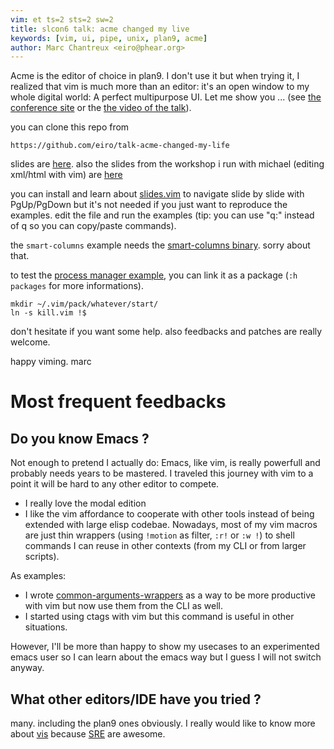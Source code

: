 ```yaml
---
vim: et ts=2 sts=2 sw=2
title: slcon6 talk: acme changed my live
keywords: [vim, ui, pipe, unix, plan9, acme]
author: Marc Chantreux <eiro@phear.org>
---
```


Acme is the editor of choice in plan9. I don't use it but when
trying it, I realized that vim is much more than an editor: it's an
open window to my whole digital world: A perfect multipurpose UI.
Let me show you ...
(see [the conference site](http://suckless.org/conferences/2019)
or the [the video of the talk](https://dl.suckless.org/slcon/2019/slcon-2019-03-marc_chantreux-acme_changed_my_life.webm)).

you can clone this repo from

    https://github.com/eiro/talk-acme-changed-my-life

slides are [here](my.slides). also the slides from the workshop i run with michael (editing xml/html with vim) are [here](xml.slides)

you can install and learn about
[slides.vim](https://github.com/eiro/slides.vim) to navigate
slide by slide with PgUp/PgDown but it's not needed if you just want to
reproduce the examples. edit the file and run the examples
(tip: you can use "q:" instead of q so you can copy/paste commands).

the `smart-columns` example needs the [smart-columns binary](https://github.com/eiro/p6-scripts/blob/master/haskell/smart-columns.hs). sorry about that.

to test the [process manager example](kill.vim), you can link it as a package
(`:h packages` for more informations).

    mkdir ~/.vim/pack/whatever/start/
    ln -s kill.vim !$

don't hesitate if you want some help. also feedbacks and patches are really
welcome.

happy viming.
marc

# Most frequent feedbacks

## Do you know Emacs ?

Not enough to pretend I actually do: Emacs, like vim, is really powerfull
and probably needs years to be mastered. I traveled this journey with vim
to a point it will be hard to any other editor to compete.

* I really love the modal edition
* I like the vim affordance to cooperate with other tools instead of
  being extended with large elisp codebae. Nowadays, most of my vim macros are
  just thin wrappers  (using `!motion` as filter, `:r!` or `:w !`) to shell commands
  I can reuse in other contexts (from my CLI or from larger scripts).

As examples:

* I wrote [common-arguments-wrappers] as a way to be more productive with vim but
  now use them from the CLI as well.
* I started using ctags with vim but this command is useful in other situations.

However, I'll be more than happy to show my usecases to an experimented emacs user
so I can learn about the emacs way but I guess I will not switch anyway.

[common-arguments-wrappers]: https://git.unistra.fr/mchantreux/shelpers/-/tree/main/common-arguments-wrappers

## What other editors/IDE have you tried ?

many. including the plan9 ones obviously. I really would like to know more about
[vis] because [SRE] are awesome.

[vis]: https://github.com/martanne/vis
[SRE]: http://doc.cat-v.org/bell_labs/structural_regexps/
